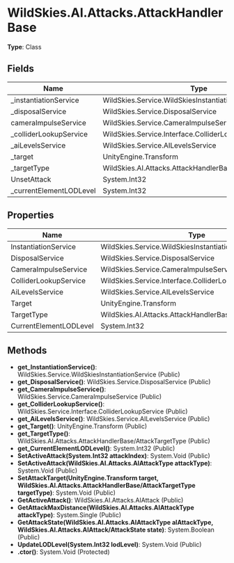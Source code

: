 ﻿# WildSkies.AI.Attacks.AttackHandlerBase

**Type**: Class

## Fields

| Name | Type | Access |
|------|------|--------|
| _instantiationService | WildSkies.Service.WildSkiesInstantiationService | Protected |
| _disposalService | WildSkies.Service.DisposalService | Protected |
| cameraImpulseService | WildSkies.Service.CameraImpulseService | Protected |
| _colliderLookupService | WildSkies.Service.Interface.ColliderLookupService | Protected |
| _aiLevelsService | WildSkies.Service.AILevelsService | Protected |
| _target | UnityEngine.Transform | Protected |
| _targetType | WildSkies.AI.Attacks.AttackHandlerBase/AttackTargetType | Protected |
| UnsetAttack | System.Int32 | Protected |
| _currentElementLODLevel | System.Int32 | Private |

## Properties

| Name | Type | Access |
|------|------|--------|
| InstantiationService | WildSkies.Service.WildSkiesInstantiationService | Public |
| DisposalService | WildSkies.Service.DisposalService | Public |
| CameraImpulseService | WildSkies.Service.CameraImpulseService | Public |
| ColliderLookupService | WildSkies.Service.Interface.ColliderLookupService | Public |
| AiLevelsService | WildSkies.Service.AILevelsService | Public |
| Target | UnityEngine.Transform | Public |
| TargetType | WildSkies.AI.Attacks.AttackHandlerBase/AttackTargetType | Public |
| CurrentElementLODLevel | System.Int32 | Public |

## Methods

- **get_InstantiationService()**: WildSkies.Service.WildSkiesInstantiationService (Public)
- **get_DisposalService()**: WildSkies.Service.DisposalService (Public)
- **get_CameraImpulseService()**: WildSkies.Service.CameraImpulseService (Public)
- **get_ColliderLookupService()**: WildSkies.Service.Interface.ColliderLookupService (Public)
- **get_AiLevelsService()**: WildSkies.Service.AILevelsService (Public)
- **get_Target()**: UnityEngine.Transform (Public)
- **get_TargetType()**: WildSkies.AI.Attacks.AttackHandlerBase/AttackTargetType (Public)
- **get_CurrentElementLODLevel()**: System.Int32 (Public)
- **SetActiveAttack(System.Int32 attackIndex)**: System.Void (Public)
- **SetActiveAttack(WildSkies.AI.Attacks.AIAttackType attackType)**: System.Void (Public)
- **SetAttackTarget(UnityEngine.Transform target, WildSkies.AI.Attacks.AttackHandlerBase/AttackTargetType targetType)**: System.Void (Public)
- **GetActiveAttack()**: WildSkies.AI.Attacks.AIAttack (Public)
- **GetAttackMaxDistance(WildSkies.AI.Attacks.AIAttackType attackType)**: System.Single (Public)
- **GetAttackState(WildSkies.AI.Attacks.AIAttackType aIAttackType, WildSkies.AI.Attacks.AIAttack/AttackState state)**: System.Boolean (Public)
- **UpdateLODLevel(System.Int32 lodLevel)**: System.Void (Public)
- **.ctor()**: System.Void (Protected)


